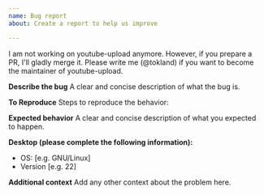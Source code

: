 ```yaml
---
name: Bug report
about: Create a report to help us improve

---
```


I am not working on youtube-upload anymore. However, if you prepare a PR, I'll gladly merge it. Please write me (@tokland) if you want to become the maintainer of youtube-upload.

**Describe the bug**
A clear and concise description of what the bug is.

**To Reproduce**
Steps to reproduce the behavior:

**Expected behavior**
A clear and concise description of what you expected to happen.

**Desktop (please complete the following information):**
 - OS: [e.g. GNU/Linux]
 - Version [e.g. 22]

**Additional context**
Add any other context about the problem here.
